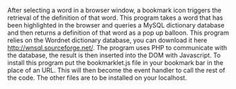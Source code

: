 After selecting a word in a browser window, a bookmark icon triggers the retrieval of the definition of that word. 
This program takes a word that has been highlighted in the browser and queries a MySQL dictionary database and then returns a definition of that word as a pop up balloon. This program relies on the Wordnet dictionary database, you can download it here http://wnsql.sourceforge.net/. The program uses PHP to communicate with the database, the result is then inserted into the DOM with Javascript. 
To install this program put the bookmarklet.js file in your bookmark bar in the place of an URL. This will then become the event handler to call the rest of the code. The other files are to be installed on your localhost. 

